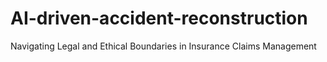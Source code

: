 # AI-driven-accident-reconstruction
Navigating Legal and Ethical Boundaries in Insurance Claims Management
